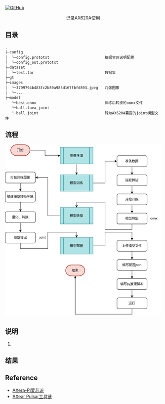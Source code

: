 <p align="left">
  <a href [https://github.com/XianYang2547]">
  <img src="https://img.shields.io/badge/Author-@XianYang-000000.svg?logo=GitHub" alt="GitHub"></a>

<p align="center">记录AX620A使用</p>

## 目录
```
.
├─config
│  └─config.prototxt                         根据官网说明配置
│  └─config_out.prototxt
├─dataset                                    
│  └─test.tar                                数据集
├─gt
├─images
│  └─3799794b483fc2b50a985d167fbfd893.jpeg   几张图像
│  └─....
├─model                                       
   └─best.onnx                               训练后转换的onnx文件
   └─ball.lava_joint
   └─ball.joint                              转为AX620A需要的joint模型文件
```

## 流程

<p align="center"> 
<img src="image/1.png">
</p>

## 说明
1. 

## 结果

## Reference
- [AXera-Pi爱芯派](https://wiki.sipeed.com/ai/zh/deploy/ax-pi.html)
- [AXear Pulsar工具链](https://pulsar-docs.readthedocs.io/zh_CN/latest/)




